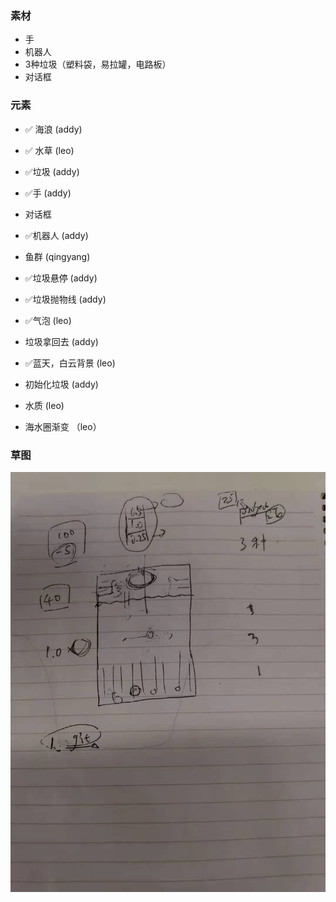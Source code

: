 ### 素材
- 手
- 机器人
- 3种垃圾（塑料袋，易拉罐，电路板）
- 对话框

### 元素
- ✅ 海浪 (addy)
- ✅ 水草 (leo)
- ✅垃圾 (addy)
- ✅手 (addy)
- 对话框
- ✅机器人 (addy)
- 鱼群 (qingyang)

- ✅垃圾悬停 (addy)
- ✅垃圾抛物线 (addy)
- ✅气泡 (leo)
- 垃圾拿回去 (addy)
- ✅蓝天，白云背景 (leo)
- 初始化垃圾 (addy)
- 水质  (leo)
- 海水圈渐变 （leo）

### 草图
![](./demands/draft_08.23.jpeg)
